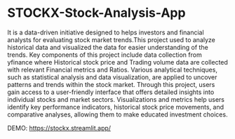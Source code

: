 # STOCKX-Stock-Analysis-App
It is a data-driven initiative designed to helps investors and financial analysts for evaluating stock market trends.This project used to analyze historical data and visualized the data for easier understanding of the trends.
Key components of this project include data collection from
yfinance where Historical stock price and Trading volume data are
collected with relevant Financial metrics and Ratios. Various analytical
techniques, such as statistical analysis and data visualization, are
applied to uncover patterns and trends within the stock market. Through
this project, users gain access to a user-friendly interface that offers
detailed insights into individual stocks and market sectors. Visualizations
and metrics help users identify key performance indicators, historical
stock price movements, and comparative analyses, allowing them to
make educated investment choices.

DEMO:
https://stockx.streamlit.app/
